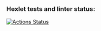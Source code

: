 ### Hexlet tests and linter status:
[![Actions Status](https://github.com/eslozhenin/data-analytics-project-100/actions/workflows/hexlet-check.yml/badge.svg)](https://github.com/eslozhenin/data-analytics-project-100/actions)